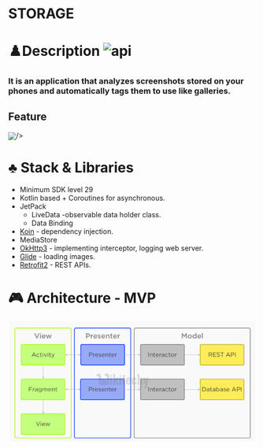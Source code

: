 # STORAGE




# ♟️Description <img alt="api" src="https://img.shields.io/badge/API-29%2B-green?logo=android"/>

### It is an application that analyzes screenshots stored on your phones and automatically tags them to use like galleries.

## Feature
<img src="https://user-images.githubusercontent.com/45057493/103974271-dc7bdc00-51b4-11eb-8608-3ce65d9c19be.gif" width="50%" align="center">/>

# ♣️ Stack & Libraries

- Minimum SDK level 29
- Kotlin based + Coroutines for asynchronous.
- JetPack
    - LiveData -observable data holder class.
    - Data Binding
- [Koin](https://github.com/InsertKoinIO/koin) - dependency injection.
- MediaStore
- [OkHttp3](https://github.com/square/okhttp) - implementing interceptor, logging web server.
- [Glide](https://github.com/bumptech/glide) - loading images.
- [Retrofit2](https://github.com/square/retrofit) - REST APIs.

# 🎮 Architecture - MVP
![STORAGE%20f3c947e0797e40d09c6014b2f28381ec/mvp.png](STORAGE%20f3c947e0797e40d09c6014b2f28381ec/mvp.png)
